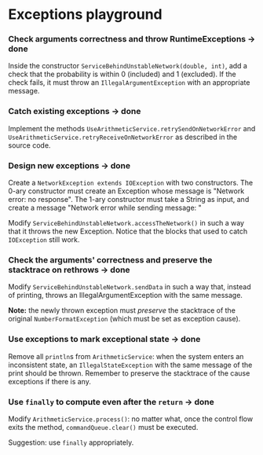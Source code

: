 # Exceptions playground

### Check arguments correctness and throw RuntimeExceptions -> done

Inside the constructor `ServiceBehindUnstableNetwork(double, int)`,
add a check that the probability is within 0 (included) and 1 (excluded).
If the check fails, it must throw an `IllegalArgumentException` with an appropriate message.

### Catch existing exceptions -> done

Implement the methods `UseArithmeticService.retrySendOnNetworkError`
and `UseArithmeticService.retryReceiveOnNetworkError`
as described in the source code.

### Design new exceptions -> done

Create a `NetworkException extends IOException` with two constructors.
The 0-ary constructor must create an Exception whose message is "Network error: no response".
The 1-ary constructor must take a String as input, and create a message "Network error while sending message: <message>"

Modify `ServiceBehindUnstableNetwork.accessTheNetwork()`
in such a way that it throws the new Exception.
Notice that the blocks that used to catch `IOException` still work.

### Check the arguments' correctness and preserve the stacktrace on rethrows -> done

Modify `ServiceBehindUnstableNetwork.sendData` in such a way that,
instead of printing, throws an IllegalArgumentException with the same message.

**Note:** the newly thrown exception must *preserve* the stacktrace of the original
`NumberFormatException` (which must be set as exception cause).

### Use exceptions to mark exceptional state -> done

Remove all `println`s from `ArithmeticService`: when the system enters an inconsistent state,
an `IllegalStateException` with the same message of the print should be thrown.
Remember to preserve the stacktrace of the cause exceptions if there is any.

### Use `finally` to compute even after the `return` -> done 

Modify `ArithmeticService.process()`:
no matter what, once the control flow exits the method,
`commandQueue.clear()` must be executed.

Suggestion: use `finally` appropriately.
